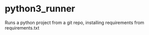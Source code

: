 # python3_runner
Runs a python project from a git repo, installing requirements from requirements.txt
